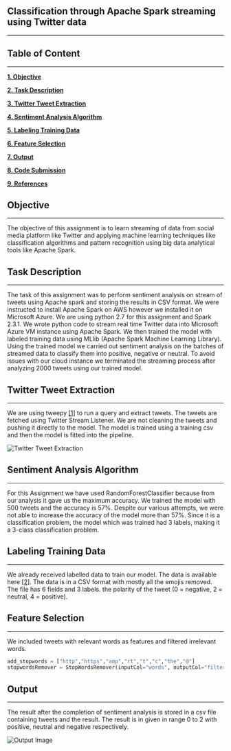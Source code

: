 ## Classification through Apache Spark streaming using Twitter data

---

## Table of Content

---

**[1. Objective](https://github.com/amantewary/Classification-through-Spark-streaming-using-Twitter-data#objective)**

**[2. Task Description](https://github.com/amantewary/Classification-through-Spark-streaming-using-Twitter-data#task-description)**

**[3. Twitter Tweet Extraction](https://github.com/amantewary/Classification-through-Spark-streaming-using-Twitter-data#twitter-tweet-extraction)**

**[4. Sentiment Analysis Algorithm](https://github.com/amantewary/Classification-through-Spark-streaming-using-Twitter-data#sentiment-analysis-algorithm)**

**[5. Labeling Training Data](https://github.com/amantewary/Classification-through-Spark-streaming-using-Twitter-data#labeling-training-data)**

**[6. Feature Selection](https://github.com/amantewary/Classification-through-Spark-streaming-using-Twitter-data#feature-selection)**

**[7. Output](https://github.com/amantewary/Classification-through-Spark-streaming-using-Twitter-data#output)**

**[8. Code Submission](https://github.com/amantewary/Classification-through-Spark-streaming-using-Twitter-data#code-submission)**

**[9. References](https://github.com/amantewary/Classification-through-Spark-streaming-using-Twitter-data#references)**


## Objective

---

The objective of this assignment is to learn streaming of data from social media platform like Twitter and applying machine learning techniques like classification algorithms and pattern recognition using big data analytical tools like Apache Spark.

## Task Description

---

The task of this assignment was to perform sentiment analysis on stream of tweets using Apache spark and storing the results in CSV format. We were instructed to install Apache Spark on AWS however we installed it on Microsoft Azure. We are using python 2.7 for this assignment and Spark 2.3.1.
We wrote python code to stream real time Twitter data into Microsoft Azure VM instance using Apache Spark. We then trained the model with  labeled training data using MLlib (Apache Spark Machine Learning Library). Using the trained model we carried out  sentiment analysis on the batches of streamed data to classify them into positive, negative or neutral. 
To avoid issues with our cloud instance we terminated the streaming process after analyzing 2000 tweets using our trained model.

## Twitter Tweet Extraction

---

We are using tweepy [[1]](https://github.com/tweepy/tweepy) to run a query and extract tweets. The tweets are fetched using Twitter Stream Listener. We are not cleaning the tweets and pushing it directly to the model. The model is trained using a training csv and then the model is fitted into the pipeline.

![Twitter Tweet Extraction](https://res.cloudinary.com/dalcc/image/upload/v1529866613/Screen_Shot_2018-06-21_at_1.22.00_PM.png)
 
## Sentiment Analysis Algorithm

---

For this Assignment we have used RandomForestClassifier because from our analysis it gave us the maximum accuracy. We trained the model with 500 tweets and the accuracy is 57%. Despite our various attempts, we were not able to increase the accuracy of the model more than 57%. Since it is a classification problem, the model which was trained had 3 labels, making it a 3-class classification problem.

## Labeling Training Data

---

We already received labelled data to train our model. The data is available here [[2]](http://help.sentiment140.com/for-students/). The data is in a CSV format with mostly all the emojis removed. The file has 6 fields and 3 labels. the polarity of the tweet (0 = negative, 2 = neutral, 4 = positive).

## Feature Selection

---

We included tweets with relevant words as features and filtered irrelevant words.

```python
add_stopwords = ["http","https","amp","rt","t","c","the","@"]
stopwordsRemover = StopWordsRemover(inputCol="words", outputCol="filtered").setStopWords(add_stopwords)
```

## Output

---

The result after the completion of sentiment analysis is stored in a csv file containing tweets and the result. The result is in given in range 0 to 2 with positive, neutral and negative respectively.

![Output Image](https://res.cloudinary.com/dalcc/image/upload/v1529866614/Screen_Shot_2018-06-23_at_8.24.38_PM.png)


